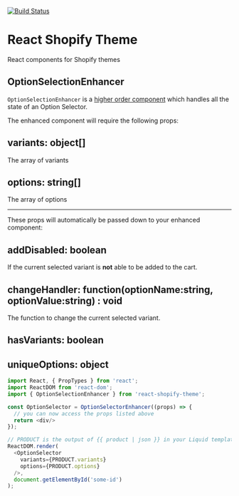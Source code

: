 [![Build Status](https://travis-ci.org/sdn90/react-shopify-theme.svg?branch=master)](https://travis-ci.org/sdn90/react-shopify-theme)

React Shopify Theme
======================================
React components for Shopify themes

## OptionSelectionEnhancer
`OptionSelectionEnhancer` is a [higher order component](https://gist.github.com/sebmarkbage/ef0bf1f338a7182b6775)
which handles all the state of an Option Selector.

The enhanced component will require the following props:

## variants: object[]
The array of variants
## options: string[]
The array of options

-----------------------------------

These props will automatically be passed down to your enhanced component:

## addDisabled: boolean
If the current selected variant is **not** able to be added to the cart.

## changeHandler: function(optionName:string, optionValue:string) : void
The function to change the current selected variant.

## hasVariants: boolean
## uniqueOptions: object

```javascript
import React, { PropTypes } from 'react';
import ReactDOM from 'react-dom';
import { OptionSelectionEnhancer } from 'react-shopify-theme';

const OptionSelector = OptionSelectorEnhancer((props) => {
  // you can now access the props listed above
  return <div/>
});

// PRODUCT is the output of {{ product | json }} in your Liquid template
ReactDOM.render(
  <OptionSelector
    variants={PRODUCT.variants}
    options={PRODUCT.options}
  />,
  document.getElementById('some-id')
);
```
